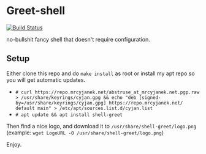 # Greet-shell

[![Build Status](https://ci.mrcyjanek.net/badge/c552588e?branch=main)](https://ci.mrcyjanek.net/repos/1386)

no-bullshit fancy shell that doesn't require configuration.

## Setup

Either clone this repo and do `make install` as root or install my apt repo so you will get automatic updates.

 - `# curl https://repo.mrcyjanek.net/abstruse_at_mrcyjanek.net.pgp.raw > /usr/share/keyrings/cyjan.gpg && echo "deb [signed-by=/usr/share/keyrings/cyjan.gpg] https://repo.mrcyjanek.net/ default main" > /etc/apt/sources.list.d/cyjan.list`
 - `# apt update && apt install shell-greet`

Then find a nice logo, and download it to `/usr/share/shell-greet/logo.png` (example: `wget LogoURL -O /usr/share/shell-greet/logo.png`)

Enjoy.